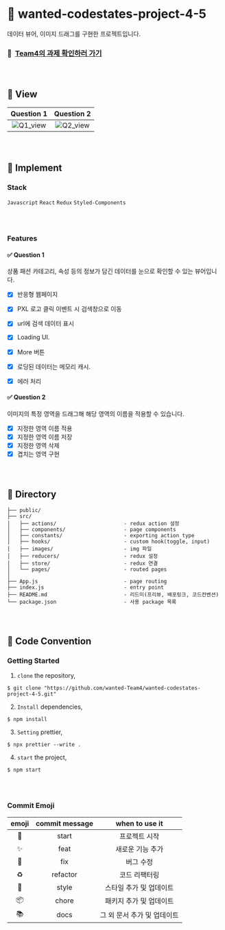 # 🧥 wanted-codestates-project-4-5

데이터 뷰어, 이미지 드래그를 구현한 프로젝트입니다.

### 📌 &nbsp;[Team4의 과제 확인하러 가기](https://competent-mcnulty-34dc65.netlify.app/)

### <br/>

###

## 🧥 View

|   Question 1    | Question 2 | 
| :--------: | :------------: | 
|![Q1_view](https://user-images.githubusercontent.com/48751435/155338509-55fd744b-04c9-4ecf-a0ff-14f286b11828.gif) | ![Q2_view](https://user-images.githubusercontent.com/48751435/155338591-fd08a992-2c78-4f78-94db-074c1a2d1b49.gif)|

### <br/>

###

## 🧥 Implement

### Stack

`Javascript` `React` `Redux` `Styled-Components`

### <br/>

### Features

#### ✅ Question 1

상품 패션 카테고리, 속성 등의 정보가 담긴 데이터를 눈으로 확인할 수 있는 뷰어입니다.

- [X] 반응형 웹페이지
- [X] PXL 로고 클릭 이벤트 시 검색창으로 이동
- [X] url에 검색 데이터 표시
- [X] Loading UI.
- [X] More 버튼 
- [X] 로딩된 데이터는 메모리 캐시.
- [X] 에러 처리


#### ✅ Question 2 

이미지의 특정 영역을 드래그해 해당 영역의 이름을 적용할 수 있습니다.

- [X] 지정한 영역 이름 적용
- [X] 지정한 영역 이름 저장
- [X] 지정한 영역 삭제
- [X] 겹치는 영역 구현

### <br/>

###

## 🧥 Directory

```
├── public/
├── src/
│   ├── actions/                      - redux action 설정
│   ├── components/                   - page components
│   ├── constants/                    - exporting action type
│   ├── hooks/                        - custom hook(toggle, input)
│   ├── images/                       - img 파일
│   ├── reducers/                     - redux 설정
│   ├── store/                        - redux 연결
│   └── pages/                        - routed pages
│
├── App.js                            - page routing
├── index.js                          - entry point
├── README.md                         - 리드미(프리뷰, 배포링크, 코드컨벤션)
└── package.json                      - 사용 package 목록
```

### <br/>

###

## 🧥 Code Convention

### Getting Started

1. `clone` the repository,

```
$ git clone "https://github.com/wanted-Team4/wanted-codestates-project-4-5.git"
```

2. `Install` dependencies,

```
$ npm install
```

3. `Setting` prettier,

```
$ npx prettier --write .
```

4. `start` the project,

```
$ npm start
```

### <br/>

### Commit Emoji

|   emoji    | commit message |       when to use it        |
| :--------: | :------------: | :-------------------------: |
|   :tada:   |     start      |        프로젝트 시작        |
| :sparkles: |      feat      |      새로운 기능 추가       |
|   :bug:    |      fix       |          버그 수정          |
| :recycle:  |    refactor    |        코드 리팩터링        |
| :lipstick: |     style      |   스타일 추가 및 업데이트   |
| :package:  |     chore      |   패키지 추가 및 업데이트   |
|  :books:   |      docs      | 그 외 문서 추가 및 업데이트 |

### <br/>

###
